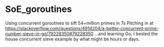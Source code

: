 # SoE_goroutines
Using concurrent goroutines to sift 54+million primes in 7s
Pitching in at https://stackoverflow.com/questions/4914204/a-better-concurrent-prime-number-sieve-in-go/79228350#79228350
...and learning Go, I bested the house concurrent sieve example by what might be hours or days.
